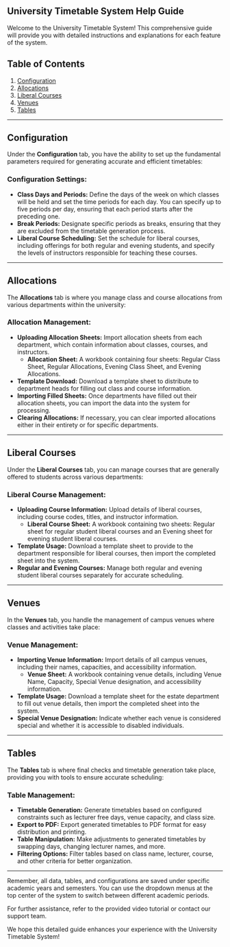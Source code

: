 ## University Timetable System Help Guide

Welcome to the University Timetable System! This comprehensive guide will provide you with detailed instructions and explanations for each feature of the system.

## Table of Contents

1. [Configuration](#configuration)
2. [Allocations](#allocations)
3. [Liberal Courses](#liberal-courses)
4. [Venues](#venues)
5. [Tables](#tables)

---

## Configuration

Under the **Configuration** tab, you have the ability to set up the fundamental parameters required for generating accurate and efficient timetables:

### Configuration Settings:

- **Class Days and Periods:** Define the days of the week on which classes will be held and set the time periods for each day. You can specify up to five periods per day, ensuring that each period starts after the preceding one.
- **Break Periods:** Designate specific periods as breaks, ensuring that they are excluded from the timetable generation process.
- **Liberal Course Scheduling:** Set the schedule for liberal courses, including offerings for both regular and evening students, and specify the levels of instructors responsible for teaching these courses.

---

## Allocations

The **Allocations** tab is where you manage class and course allocations from various departments within the university:

### Allocation Management:

- **Uploading Allocation Sheets:** Import allocation sheets from each department, which contain information about classes, courses, and instructors.
  - **Allocation Sheet:** A workbook containing four sheets: Regular Class Sheet, Regular Allocations, Evening Class Sheet, and Evening Allocations.
- **Template Download:** Download a template sheet to distribute to department heads for filling out class and course information.
- **Importing Filled Sheets:** Once departments have filled out their allocation sheets, you can import the data into the system for processing.
- **Clearing Allocations:** If necessary, you can clear imported allocations either in their entirety or for specific departments.

---

## Liberal Courses

Under the **Liberal Courses** tab, you can manage courses that are generally offered to students across various departments:

### Liberal Course Management:

- **Uploading Course Information:** Upload details of liberal courses, including course codes, titles, and instructor information.
  - **Liberal Course Sheet:** A workbook containing two sheets: Regular sheet for regular student liberal courses and an Evening sheet for evening student liberal courses.
- **Template Usage:** Download a template sheet to provide to the department responsible for liberal courses, then import the completed sheet into the system.
- **Regular and Evening Courses:** Manage both regular and evening student liberal courses separately for accurate scheduling.

---

## Venues

In the **Venues** tab, you handle the management of campus venues where classes and activities take place:

### Venue Management:

- **Importing Venue Information:** Import details of all campus venues, including their names, capacities, and accessibility information.
  - **Venue Sheet:** A workbook containing venue details, including Venue Name, Capacity, Special Venue designation, and accessibility information.
- **Template Usage:** Download a template sheet for the estate department to fill out venue details, then import the completed sheet into the system.
- **Special Venue Designation:** Indicate whether each venue is considered special and whether it is accessible to disabled individuals.

---

## Tables

The **Tables** tab is where final checks and timetable generation take place, providing you with tools to ensure accurate scheduling:

### Table Management:

- **Timetable Generation:** Generate timetables based on configured constraints such as lecturer free days, venue capacity, and class size.
- **Export to PDF:** Export generated timetables to PDF format for easy distribution and printing.
- **Table Manipulation:** Make adjustments to generated timetables by swapping days, changing lecturer names, and more.
- **Filtering Options:** Filter tables based on class name, lecturer, course, and other criteria for better organization.

---

Remember, all data, tables, and configurations are saved under specific academic years and semesters. You can use the dropdown menus at the top center of the system to switch between different academic periods.

For further assistance, refer to the provided video tutorial or contact our support team.

We hope this detailed guide enhances your experience with the University Timetable System!

